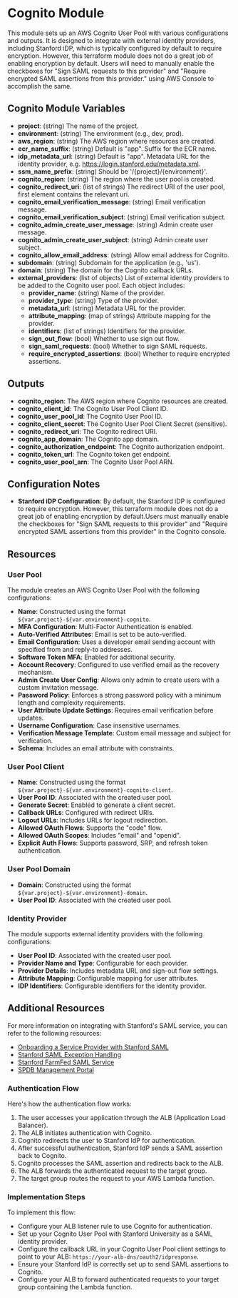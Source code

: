 # Cognito Module

This module sets up an AWS Cognito User Pool with various configurations and outputs. It is designed to integrate with external identity providers, including Stanford iDP, which is typically configured by default to require encryption. However, this terraform module does not do a great job of enabling encryption by default. Users will need to manually enable the checkboxes for "Sign SAML requests to this provider" and "Require encrypted SAML assertions from this provider." using AWS Console to accomplish the same.

## Cognito Module Variables

- **project**: (string) The name of the project.
- **environment**: (string) The environment (e.g., dev, prod).
- **aws_region**: (string) The AWS region where resources are created.
- **ecr_name_suffix**: (string) Default is "app". Suffix for the ECR name.
- **idp_metadata_url**: (string) Default is "app". Metadata URL for the identity provider, e.g. https://login.stanford.edu/metadata.xml.
- **ssm_name_prefix**: (string) Should be '/{project}/{environment}'.
- **cognito_region**: (string) The region where the user pool is created.
- **cognito_redirect_uri**: (list of strings) The redirect URI of the user pool, first element contains the relevant uri.
- **cognito_email_verification_message**: (string) Email verification message.
- **cognito_email_verification_subject**: (string) Email verification subject.
- **cognito_admin_create_user_message**: (string) Admin create user message.
- **cognito_admin_create_user_subject**: (string) Admin create user subject.
- **cognito_allow_email_address**: (string) Allow email address for Cognito.
- **subdomain**: (string) Subdomain for the application (e.g., 'us').
- **domain**: (string) The domain for the Cognito callback URLs.
- **external_providers**: (list of objects) List of external identity providers to be added to the Cognito user pool. Each object includes:
  - **provider_name**: (string) Name of the provider.
  - **provider_type**: (string) Type of the provider.
  - **metadata_url**: (string) Metadata URL for the provider.
  - **attribute_mapping**: (map of strings) Attribute mapping for the provider.
  - **identifiers**: (list of strings) Identifiers for the provider.
  - **sign_out_flow**: (bool) Whether to use sign out flow.
  - **sign_saml_requests**: (bool) Whether to sign SAML requests.
  - **require_encrypted_assertions**: (bool) Whether to require encrypted assertions.

## Outputs

- **cognito_region**: The AWS region where Cognito resources are created.
- **cognito_client_id**: The Cognito User Pool Client ID.
- **cognito_user_pool_id**: The Cognito User Pool ID.
- **cognito_client_secret**: The Cognito User Pool Client Secret (sensitive).
- **cognito_redirect_uri**: The Cognito redirect URI.
- **cognito_app_domain**: The Cognito app domain.
- **cognito_authorization_endpoint**: The Cognito authorization endpoint.
- **cognito_token_url**: The Cognito token get endpoint.
- **cognito_user_pool_arn**: The Cognito User Pool ARN.

## Configuration Notes

- **Stanford iDP Configuration**: By default, the Stanford iDP is configured to require encryption. However, this terraform module does not do a great job of enabling encryption by default.Users must manually enable the checkboxes for "Sign SAML requests to this provider" and "Require encrypted SAML assertions from this provider" in the Cognito console.

## Resources

### User Pool

The module creates an AWS Cognito User Pool with the following configurations:

- **Name**: Constructed using the format `${var.project}-${var.environment}-cognito`.
- **MFA Configuration**: Multi-Factor Authentication is enabled.
- **Auto-Verified Attributes**: Email is set to be auto-verified.
- **Email Configuration**: Uses a developer email sending account with specified from and reply-to addresses.
- **Software Token MFA**: Enabled for additional security.
- **Account Recovery**: Configured to use verified email as the recovery mechanism.
- **Admin Create User Config**: Allows only admin to create users with a custom invitation message.
- **Password Policy**: Enforces a strong password policy with a minimum length and complexity requirements.
- **User Attribute Update Settings**: Requires email verification before updates.
- **Username Configuration**: Case insensitive usernames.
- **Verification Message Template**: Custom email message and subject for verification.
- **Schema**: Includes an email attribute with constraints.

### User Pool Client

- **Name**: Constructed using the format `${var.project}-${var.environment}-cognito-client`.
- **User Pool ID**: Associated with the created user pool.
- **Generate Secret**: Enabled to generate a client secret.
- **Callback URLs**: Configured with redirect URIs.
- **Logout URLs**: Includes URLs for logout redirection.
- **Allowed OAuth Flows**: Supports the "code" flow.
- **Allowed OAuth Scopes**: Includes "email" and "openid".
- **Explicit Auth Flows**: Supports password, SRP, and refresh token authentication.

### User Pool Domain

- **Domain**: Constructed using the format `${var.project}-${var.environment}-domain`.
- **User Pool ID**: Associated with the created user pool.

### Identity Provider

The module supports external identity providers with the following configurations:

- **User Pool ID**: Associated with the created user pool.
- **Provider Name and Type**: Configurable for each provider.
- **Provider Details**: Includes metadata URL and sign-out flow settings.
- **Attribute Mapping**: Configurable mapping for user attributes.
- **IDP Identifiers**: Configurable identifiers for the identity provider.

## Additional Resources

For more information on integrating with Stanford's SAML service, you can refer to the following resources:

- [Onboarding a Service Provider with Stanford SAML](https://uit.stanford.edu/service/saml/onboard-service-provider)
- [Stanford SAML Exception Handling](https://uit.stanford.edu/service/saml/exception)
- [Stanford FarmFed SAML Service](https://uit.stanford.edu/service/saml/farmfed)
- [SPDB Management Portal](https://spdb-prod.iam.stanford.edu/spconfigs)

### Authentication Flow

Here's how the authentication flow works:

1. The user accesses your application through the ALB (Application Load Balancer).
2. The ALB initiates authentication with Cognito.
3. Cognito redirects the user to Stanford IdP for authentication.
4. After successful authentication, Stanford IdP sends a SAML assertion back to Cognito.
5. Cognito processes the SAML assertion and redirects back to the ALB.
6. The ALB forwards the authenticated request to the target group.
7. The target group routes the request to your AWS Lambda function.

### Implementation Steps

To implement this flow:

- Configure your ALB listener rule to use Cognito for authentication.
- Set up your Cognito User Pool with Stanford University as a SAML identity provider.
- Configure the callback URL in your Cognito User Pool client settings to point to your ALB: `https://your-alb-dns/oauth2/idpresponse`.
- Ensure your Stanford IdP is correctly set up to send SAML assertions to Cognito.
- Configure your ALB to forward authenticated requests to your target group containing the Lambda function.